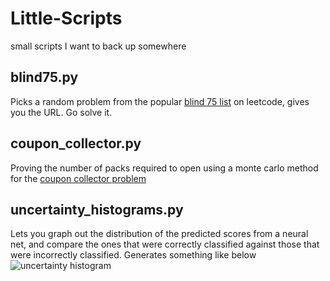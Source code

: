# Little-Scripts
small scripts I want to back up somewhere

## blind75.py
Picks a random problem from the popular [blind 75 list](https://leetcode.com/discuss/general-discussion/460599/blind-75-leetcode-questions) on leetcode, gives you the URL. Go solve it. 

## coupon_collector.py
Proving the number of packs required to open using a monte carlo method for the [coupon collector problem](https://en.wikipedia.org/wiki/Coupon_collector%27s_problem)

## uncertainty_histograms.py
Lets you graph out the distribution of the predicted scores from a neural net, and compare the ones that were correctly classified against those that were incorrectly classified. Generates something like below
![uncertainty histogram]("pics/uncertainty_histogram.png")